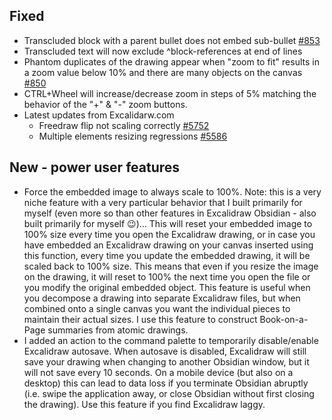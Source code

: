 ## Fixed
- Transcluded block with a parent bullet does not embed sub-bullet [#853](https://github.com/zsviczian/obsidian-excalidraw-plugin/issues/853)
- Transcluded text will now exclude ^block-references at end of lines
- Phantom duplicates of the drawing appear when "zoom to fit" results in a zoom value below 10% and there are many objects on the canvas [#850](https://github.com/zsviczian/obsidian-excalidraw-plugin/issues/850)
- CTRL+Wheel will increase/decrease zoom in steps of 5% matching the behavior of the "+" & "-" zoom buttons.
- Latest updates from Excalidarw.com
  - Freedraw flip not scaling correctly [#5752](https://github.com/excalidraw/excalidraw/pull/5752)
  - Multiple elements resizing regressions [#5586](https://github.com/excalidraw/excalidraw/pull/5586)

## New - power user features
- Force the embedded image to always scale to 100%. Note: this is a very niche feature with a very particular behavior that I built primarily for myself (even more so than other features in Excalidraw Obsidian - also built primarily for myself 😉)... This will reset your embedded image to 100% size every time you open the Excalidraw drawing, or in case you have embedded an Excalidraw drawing on your canvas inserted using this function, every time you update the embedded drawing, it will be scaled back to 100% size. This means that even if you resize the image on the drawing, it will reset to 100% the next time you open the file or you modify the original embedded object. This feature is useful when you decompose a drawing into separate Excalidraw files, but when combined onto a single canvas you want the individual pieces to maintain their actual sizes. I use this feature to construct Book-on-a-Page summaries from atomic drawings.
- I added an action to the command palette to temporarily disable/enable Excalidraw autosave. When autosave is disabled, Excalidraw will still save your drawing when changing to another Obsidian window, but it will not save every 10 seconds. On a mobile device (but also on a desktop) this can lead to data loss if you terminate Obsidian abruptly (i.e. swipe the application away, or close Obsidian without first closing the drawing). Use this feature if you find Excalidraw laggy.